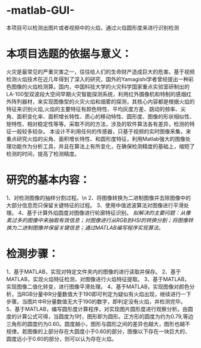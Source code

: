 # -matlab-GUI-
本项目可以检测出图片或者视频中的火焰，通过火焰圆形度来进行识别检测

# 本项目选题的依据与意义：
火灾是最常见的严重灾害之一，往往给人们的生命财产造成巨大的危害。基于视频检测火焰技术在近几年得到了深入的研究，国外的Yamagishi学者曾经提出一种彩色图像的火焰检测算。国内，中国科技大学的火灾科学国家重点实验室研制出的LA-100型双波段大空间早期火灾智能探测系统，利用红外摄像机和特制的感烟红外阵列器材，来实现图像型的火灾火焰和烟雾的探测，其核心内容都是根据火焰的特征来识别火焰,火焰的主要特征有颜色特性、平均灰度方差、跳动的频率、尖角、面积变化率、面积增长特性、质心的移动特性、圆形度、图像的形状相似性、矩特性、相对稳定性等等。采取不同的方法，涉及的软件算法各有差异，检测的特征一般较多较杂。 本设计不利用任何的传感器，只基于视频的实时图像釆集，来重点研究火焰的尖角、面积增长特性、和圆形度特征，利用Matlab强大的图像处理功能作为分析工具，并且在算法上有所变化，在确保检测精度的基础上，缩短了检测的时间，提高了检测精度。

# 研究的基本内容：
1、对检测图像的抽样分割过程。\n
2、将图像转换为二进制图像并去除图像中的大部分信息而只保留关键特征的过程。
3、使用中值滤波算法对图像进行平滑处理。
4、基于计算外焰圆度对图像进行轮廓特征识别。
    *拟解决的主要问题：从像素过多的图像中来抽取有效信息；对图像进行从RGB到HSI的转换分割；将图像转换为二进制图像并保留关键信息；通过MATLAB编写程序实现算法。*

# 检测步骤：
1、基于MATLAB，实现对特定文件夹内的图像的进行读取并保存。
2、基于MATLAB，实现火焰特征检测，对图像进行火焰特征提取。
3、基于MATLAB，实现图像二值化转变，进行图像平滑处理。
4、基于MATLAB，实现图像对颜色分析，当RGB分量中R分量数值大于190即可判定为疑似有火焰出现，继续进行一下步骤。当图片中R分量数值无大于190的数字，即判定没有火焰，并检测完毕。
5、基于MATLAB，编写圆形度计算程序，对实现图片圆形度进行观察分析。由圆度的计算公式可得，当圆度为1时，图形即为圆形。正方形的圆度为约为0.79,等边三角形的圆度约为0.60。圆度越小，图形与圆形之间的差异也越大，图形也越不规律。若图像的上部分存在大圆度小于0.60的部分，图像以下存在一块巨大的、圆度远小于0.60的部分，则可以认为存在火焰。
